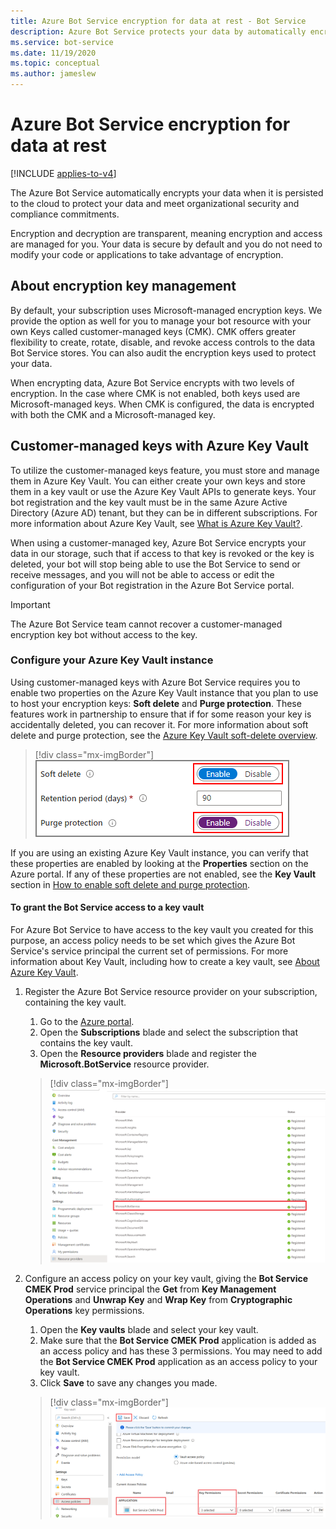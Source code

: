 ```yaml
---
title: Azure Bot Service encryption for data at rest - Bot Service
description: Azure Bot Service protects your data by automatically encrypting it before persisting it to the cloud with Microsoft provided encryption keys.
ms.service: bot-service
ms.date: 11/19/2020
ms.topic: conceptual
ms.author: jameslew
---
```


# Azure Bot Service encryption for data at rest

[!INCLUDE [applies-to-v4](includes/applies-to-v4-current.md)]

The Azure Bot Service automatically encrypts your data when it is persisted to the cloud to protect your data and meet organizational security and compliance commitments.

Encryption and decryption are transparent, meaning encryption and access are managed for you. Your data is secure by default and you do not need to modify your code or applications to take advantage of encryption.

## About encryption key management

By default, your subscription uses Microsoft-managed encryption keys. We provide the option as well for you to manage your bot resource with your own Keys called customer-managed keys (CMK). CMK offers greater flexibility to create, rotate, disable, and revoke access controls to the data Bot Service stores. You can also audit the encryption keys used to protect your data.

When encrypting data, Azure Bot Service encrypts with two levels of encryption. In the case where CMK is not enabled, both keys used are Microsoft-managed keys. When CMK is configured, the data is encrypted with both the CMK and a Microsoft-managed key.  

## Customer-managed keys with Azure Key Vault

To utilize the customer-managed keys feature, you must store and manage them in Azure Key Vault. You can either create your own keys and store them in a key vault or use the Azure Key Vault APIs to generate keys. Your bot registration and the key vault must be in the same Azure Active Directory (Azure AD) tenant, but they can be in different subscriptions. For more information about Azure Key Vault, see [What is Azure Key Vault?](/azure/key-vault/key-vault-overview).

When using a customer-managed key, Azure Bot Service encrypts your data in our storage, such that if access to that key is revoked or the key is deleted, your bot will stop being able to use the Bot Service to send or receive messages, and you will not be able to access or edit the configuration of your Bot registration in the Azure Bot Service portal.

> [!IMPORTANT]
> The Azure Bot Service team cannot recover a customer-managed encryption key bot without access to the key.

### Configure your Azure Key Vault instance

Using customer-managed keys with Azure Bot Service requires you to enable two properties on the Azure Key Vault instance that you plan to use to host your encryption keys: **Soft delete** and **Purge protection**. These features work in partnership to ensure that if for some reason your key is accidentally deleted, you can recover it. For more information about soft delete and purge protection, see the [Azure Key Vault soft-delete overview](/azure/key-vault/general/soft-delete-overview).

> [!div class="mx-imgBorder"]
> ![Screen shot of soft delete and purge protection enabled](media/key-vault/encryption-settings.png)

If you are using an existing Azure Key Vault instance, you can verify that these properties are enabled by looking at the **Properties** section on the Azure portal. If any of these properties are not enabled, see the **Key Vault** section in [How to enable soft delete and purge protection](/azure/key-vault/general/key-vault-recovery).

#### To grant the Bot Service access to a key vault

For Azure Bot Service to have access to the key vault you created for this purpose, an access policy needs to be set which gives the Azure Bot Service's service principal the current set of permissions. For more information about Key Vault, including how to create a key vault, see [About Azure Key Vault](/azure/key-vault/general/overview).

1. Register the Azure Bot Service resource provider on your subscription, containing the key vault.
    1. Go to the [Azure portal](https://ms.portal.azure.com).
    1. Open the **Subscriptions** blade and select the subscription that contains the key vault.
    1. Open the **Resource providers** blade and register the **Microsoft.BotService** resource provider.

    > [!div class="mx-imgBorder"]
    > ![Microsoft.BotService registered as a resource provider](media/key-vault/register-resource-provider.png)

1. Configure an access policy on your key vault, giving the **Bot Service CMEK Prod** service principal the **Get** from **Key Management Operations** and **Unwrap Key** and **Wrap Key** from **Cryptographic Operations** key permissions.
    1. Open the **Key vaults** blade and select your key vault.
    1. Make sure that the **Bot Service CMEK Prod** application is added as an access policy and has these 3 permissions. You may need to add the **Bot Service CMEK Prod** application as an access policy to your key vault.
    1. Click **Save** to save any changes you made.

    > [!div class="mx-imgBorder"]
    > ![Bot Service CMEK Prod added as an access policy](media/key-vault/access-policies.png)
